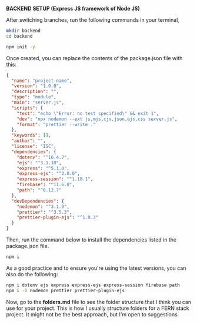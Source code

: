 **BACKEND SETUP (Express JS framework of Node JS)**

After switching branches, run the following commands in your terminal,
```bash
mkdir backend
cd backend

npm init -y
```

Once created, you can replace the contents of the package.json file with this:
```json
{
  "name": "project-name",
  "version": "1.0.0",
  "description": "",
  "type": "module",
  "main": "server.js",
  "scripts": {
    "test": "echo \"Error: no test specified\" && exit 1",
    "dev": "npx nodemon --ext js,mjs,cjs,json,ejs,css server.js",
    "format": "prettier --write ."
  },
  "keywords": [],
  "author": "",
  "license": "ISC",
  "dependencies": {
    "dotenv": "^16.4.7",
    "ejs": "^3.1.10",
    "express": "^5.1.0",
    "express-ejs": "^2.0.0",
    "express-session": "^1.18.1",
    "firebase": "^11.6.0",
    "path": "^0.12.7"
  },
  "devDependencies": {
    "nodemon": "^3.1.9",
    "prettier": "^3.5.3",
    "prettier-plugin-ejs": "^1.0.3"
  }
}
```

Then, run the command below to install the dependencies listed in the package.json file.
```bash
npm i
```

As a good practice and to ensure you're using the latest versions, you can also do the following:
```bash
npm i dotenv ejs express express-ejs express-session firebase path
npm i -D nodemon prettier prettier-plugin-ejs
```

Now, go to the **folders.md** file to see the folder structure that I think you can use for your project. This is how I usually structure folders for a FERN stack project. It might not be the best approach, but I'm open to suggestions.